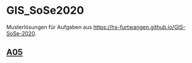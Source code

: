 # GIS_SoSe2020

Musterlösungen für Aufgaben aus https://hs-furtwangen.github.io/GIS-SoSe-2020.

## [A05](Aufgabe05)
